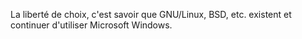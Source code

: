 La liberté de choix, c'est savoir que GNU/Linux, BSD, etc. existent et continuer d'utiliser Microsoft Windows.
